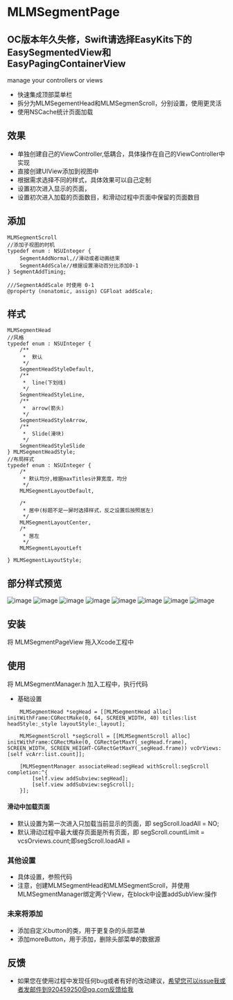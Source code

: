 # MLMSegmentPage

## OC版本年久失修，Swift请选择EasyKits下的EasySegmentedView和EasyPagingContainerView

manage your controllers or views

* 快速集成顶部菜单栏
* 拆分为MLMSegementHead和MLMSegmenScroll，分别设置，使用更灵活
* 使用NSCache统计页面加载

## 效果
 * 单独创建自己的ViewController,低耦合，具体操作在自己的ViewController中实现
 * 直接创建UIView添加到视图中
 * 根据需求选择不同的样式，具体效果可以自己定制
 * 设置初次进入显示的页面，
 * 设置初次进入加载的页面数目，和滑动过程中页面中保留的页面数目

## 添加
```objc
MLMSegmentScroll
//添加子视图的时机
typedef enum : NSUInteger {
    SegmentAddNormal,//滑动或者动画结束
    SegmentAddScale//根据设置滑动百分比添加0-1
} SegmentAddTiming;

///SegmentAddScale 时使用 0-1
@property (nonatomic, assign) CGFloat addScale;
```

## 样式

```objc
MLMSegmentHead
//风格
typedef enum : NSUInteger {
    /**
     *  默认
     */
    SegmentHeadStyleDefault,
    /**
     *  line(下划线)
     */
    SegmentHeadStyleLine,
    /**
     *  arrow(箭头)
     */
    SegmentHeadStyleArrow,
    /**
     *  Slide(滑块)
     */
    SegmentHeadStyleSlide
} MLMSegmentHeadStyle;
//布局样式
typedef enum : NSUInteger {
    /*
     * 默认均分,根据maxTitles计算宽度，均分
     */
    MLMSegmentLayoutDefault,
    
    /*
     * 居中(标题不足一屏时选择样式，反之设置后按照居左)
     */
    MLMSegmentLayoutCenter,
    /*
     * 居左
     */
    MLMSegmentLayoutLeft
    
} MLMSegmentLayoutStyle;
```

## 部分样式预览

![image](https://github.com/MengLiMing/MLMSegmentPage/blob/master/gif/Center_Line.gif)
![image](https://github.com/MengLiMing/MLMSegmentPage/blob/master/gif/Center_Slide.gif)
![image](https://github.com/MengLiMing/MLMSegmentPage/blob/master/gif/Left_Slide.gif)
![image](https://github.com/MengLiMing/MLMSegmentPage/blob/master/gif/Left_Line.gif)
![image](https://github.com/MengLiMing/MLMSegmentPage/blob/master/gif/Center_Default.gif)
![image](https://github.com/MengLiMing/MLMSegmentPage/blob/master/gif/Center_Arrow.gif)
![image](https://github.com/MengLiMing/MLMSegmentPage/blob/master/gif/Default_Line.gif)
![image](https://github.com/MengLiMing/MLMSegmentPage/blob/master/gif/Default_Slide.gif)


## 安装

将 MLMSegmentPageView 拖入Xcode工程中

## 使用
将 MLMSegmentManager.h 加入工程中，执行代码

* 基础设置
```objc
    MLMSegmentHead *segHead = [[MLMSegmentHead alloc] initWithFrame:CGRectMake(0, 64, SCREEN_WIDTH, 40) titles:list headStyle:_style layoutStyle:_layout];
    
    MLMSegmentScroll *segScroll = [[MLMSegmentScroll alloc] initWithFrame:CGRectMake(0, CGRectGetMaxY(_segHead.frame), SCREEN_WIDTH, SCREEN_HEIGHT-CGRectGetMaxY(_segHead.frame)) vcOrViews:[self vcArr:list.count]];
    
    [MLMSegmentManager associateHead:segHead withScroll:segScroll completion:^{
        [self.view addSubview:segHead];
        [self.view addSubview:segScroll];
    }];
```

#### 滑动中加载页面
* 默认设置为第一次进入只加载当前显示的页面，即 segScroll.loadAll = NO;
* 默认滑动过程中最大缓存页面是所有页面，即 segScroll.countLimit = vcsOrviews.count;即segScroll.loadAll = 

### 其他设置
* 具体设置，参照代码
* 注意，创建MLMSegmentHead和MLMSegmentScroll，并使用MLMSegmentManager绑定两个View，在block中设置addSubView:操作

### 未来将添加
* 添加自定义button的类，用于更复杂的头部菜单
* 添加moreButton，用于添加，删除头部菜单的数据源
      
## 反馈
* 如果您在使用过程中发现任何bug或者有好的改动建议，希望您可以issue我或者发邮件到920459250@qq.com反馈给我 
      
      
